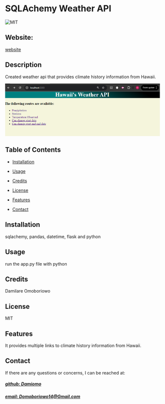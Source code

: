 # SQLAchemy Weather API
![MIT](https://img.shields.io/badge/License-MIT-blue)

## Website: 
[website](https://github.com/Damiomo/SQLAlchemy-Weather-API/tree/main)

## Description
Created weather api that provides climate history information from Hawaii.

![app_image](app.png)

## Table of Contents
- [Installation](#installation)
- [Usage](#usage)
- [Credits](#credits)
- [License](#license)
- [Features](#features)

- [Contact](#contact)

## Installation
sqlachemy, pandas, datetime, flask and python

## Usage
run the app.py file with python

## Credits
Damilare Omoboriowo

## License
MIT

## Features
It provides multiple links to climate history information from Hawaii.



## Contact
If there are any questions or concerns, I can be reached at:
##### [github: Damiomo](https://github.com/Damiomo)
##### [email: Domoboriowo14@Gmail.com](mailto:Domoboriowo14@Gmail.com)
